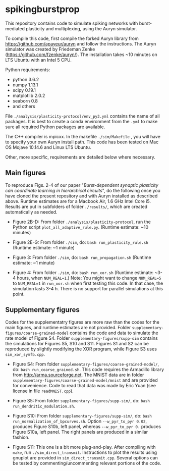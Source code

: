 # spikingburstprop
This repository contains code to simulate spiking networks with burst-mediated plasticity and multiplexing, using the Auryn simulator.

To compile this code, first compile the forked Auryn library from 
https://github.com/apayeur/auryn
and follow the instructions. 
The Auryn simulator was created by Friedeman Zenke (https://github.com/fzenke/auryn/).
The installation takes ~10 minutes on LTS Ubuntu with an Intel 5 CPU.

Python requirements:
* python 3.6.2
* numpy 1.13.1
* scipy 0.19.1
* matplotlib 2.0.2
* seaborn 0.8 
* and others

File  `./analysis/plasticity-protocol/env_py3.yml` contains the name of all packages. 
It is best to create a conda environment from the `.yml` to make sure all required Python packages are available.   

The C++ compiler is mpicxx. In the makefile `./sim/Makefile` , you will have to specify your own Auryn install path. 
This code has been tested on Mac OS Mojave 10.14.6 and Linux LTS Ubuntu.

Other, more specific, requirements are detailed below where necessary.

## Main figures
To reproduce Figs. 2-4 of our paper "*Burst-dependent synaptic plasticity can coordinate learning in hierarchical circuits*", do the following once you have cloned the present repository and with Auryn installed as described above. Runtime estimates are for a Macbook Air, 1.6 GHz Intel Core i5. Results are put in subfolders of folder `./results/`, which are created automatically as needed.

* Figure 2B-D: From folder `./analysis/plasticity-protocol`, run the Python script `plot_all_adaptive_rule.py`.  (Runtime estimate: ~10 minutes)

* Figure 2E-G: From folder `./sim`, do: `bash run_plasticity_rule.sh` (Runtime estimate: ~1 minute)

* Figure 3: From folder `./sim`, do: `bash run_propagation.sh` (Runtime estimate: ~1 minute)

* Figure 4: From folder `./sim`, do: `bash run_xor.sh` 
(Runtime estimate: ~3-4 hours, when `NUM_REAL=1`.) Note: You might want to change `NUM_REAL=5` to `NUM_REAL=1` in `run_xor.sh` when first testing this code. In that case, the simulation lasts 3-4 h. There is no support for parallel simulations at this point.

## Supplementary figures
Codes for the supplementatry figures are more raw than the codes for the main figures, and runtime estimates are not provided. Folder `supplementary-figures/coarse-grained-model` contains the code and data to simulate the rate model of Figure S4. Folder `supplementary-figures/supp-sim` contains the simulations for Figures S5, S10 and S11. Figures S1 and S2 can be reproduced by slightly modifying the XOR program, while Figure S3 uses `sim_xor_symfb.cpp`.

* Figure S4: From folder `supplementary-figures/coarse-grained-model/`, do: `bash run_coarse_grained.sh`. This code requires the Armadillo library from http://arma.sourceforge.net. The MNIST data are in folder `supplementary-figures/coarse-grained-model/mnist` and are provided for convenience. Code to read that data was made by Eric Yuan (see license in file `readMNIST.cpp`). 

* Figure S5: From folder `supplementary-figures/supp-sim/`, do: `bash run_dendritic_modulation.sh`.

* Figure S10: From folder `supplementary-figures/supp-sim/`, do: `bash run_normalization_of_bpcurves.sh`. Option `--w_pyr_to_pyr 0.02`, produces Figure S10b, left panel, whereas `--w_pyr_to_pyr 0.` produces Figure S10a, left panel. The right panels are produced in a similar fashion. 

* Figure S11: This one is a bit more plug-and-play. After compiling with `make`, run `./sim_direct_transmit`. Instructions to plot the results using gnuplot are provided in `sim_direct_transmit.cpp`. Several options can be tested by commenting/uncommenting relevant portions of the code.


